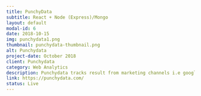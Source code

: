 ```yaml
---
title: PunchyData
subtitle: React + Node (Express)/Mongo
layout: default
modal-id: 6
date: 2018-10-15
img: punchydata1.png
thumbnail: punchydata-thumbnail.png
alt: Punchydata
project-date: October 2018
client: Punchydata
category: Web Analytics
description: Punchydata tracks result from marketing channels i.e google, facebook and send data to PipeDrive & Google Analytics so that you know which marketing campaign is doing well for you.
link: https://punchydata.com/
status: Live
---
```

